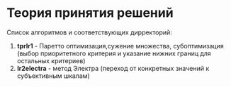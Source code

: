 # Теория принятия решений
Список алгоритмов и соответствующих дирректорий:
1. **tprlr1** - Паретто оптимизация,сужение множества, субоптимизация (выбор приоритетного критерия и указание нижних границ для остальных критериев)
2. **lr2electra** - метод Электра (переход от конкретных значений к субъективным шкалам)